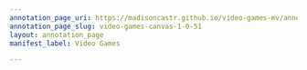 ```yaml
---
annotation_page_uri: https://madisoncastr.github.io/video-games-mv/annotations/video-games-canvas-1-0-51.json
annotation_page_slug: video-games-canvas-1-0-51
layout: annotation_page
manifest_label: Video Games

---
```

